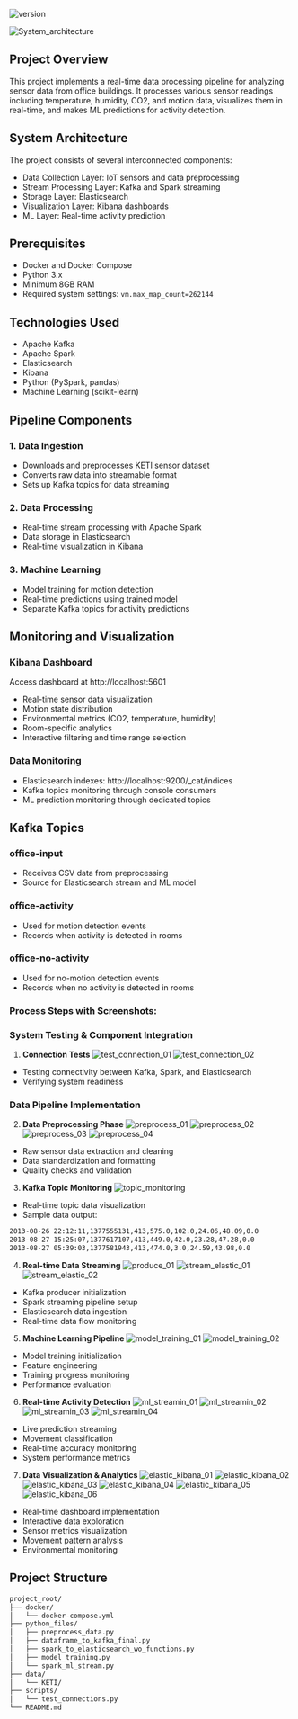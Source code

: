![version](https://img.shields.io/badge/version-1-blue.svg)

![System_architecture](https://github.com/user-attachments/assets/5389dfc7-fd3e-4d45-8e2c-d44e12de8db1)

## Project Overview
This project implements a real-time data processing pipeline for analyzing sensor data from office buildings. It processes various sensor readings including temperature, humidity, CO2, and motion data, visualizes them in real-time, and makes ML predictions for activity detection.

## System Architecture
The project consists of several interconnected components:
- Data Collection Layer: IoT sensors and data preprocessing
- Stream Processing Layer: Kafka and Spark streaming
- Storage Layer: Elasticsearch
- Visualization Layer: Kibana dashboards
- ML Layer: Real-time activity prediction

## Prerequisites
- Docker and Docker Compose
- Python 3.x
- Minimum 8GB RAM
- Required system settings: `vm.max_map_count=262144`

## Technologies Used
- Apache Kafka
- Apache Spark
- Elasticsearch
- Kibana
- Python (PySpark, pandas)
- Machine Learning (scikit-learn)

## Pipeline Components

### 1. Data Ingestion
- Downloads and preprocesses KETI sensor dataset
- Converts raw data into streamable format
- Sets up Kafka topics for data streaming

### 2. Data Processing
- Real-time stream processing with Apache Spark
- Data storage in Elasticsearch
- Real-time visualization in Kibana

### 3. Machine Learning
- Model training for motion detection
- Real-time predictions using trained model
- Separate Kafka topics for activity predictions

## Monitoring and Visualization

### Kibana Dashboard
Access dashboard at http://localhost:5601
- Real-time sensor data visualization
- Motion state distribution
- Environmental metrics (CO2, temperature, humidity)
- Room-specific analytics
- Interactive filtering and time range selection

### Data Monitoring
- Elasticsearch indexes: http://localhost:9200/_cat/indices
- Kafka topics monitoring through console consumers
- ML prediction monitoring through dedicated topics

## Kafka Topics

### office-input
- Receives CSV data from preprocessing
- Source for Elasticsearch stream and ML model

### office-activity
- Used for motion detection events
- Records when activity is detected in rooms

### office-no-activity
- Used for no-motion detection events
- Records when no activity is detected in rooms

### Process Steps with Screenshots:
### System Testing & Component Integration
1. **Connection Tests**
![test_connection_01](https://github.com/user-attachments/assets/cda35cef-c97d-4672-b375-0d75855a402e)
![test_connection_02](https://github.com/user-attachments/assets/dc39069c-a4a9-4a6e-ac85-b3ba68c03d82)

- Testing connectivity between Kafka, Spark, and Elasticsearch
- Verifying system readiness

### Data Pipeline Implementation
2. **Data Preprocessing Phase**
![preprocess_01](https://github.com/user-attachments/assets/66aa7e4a-3005-49e6-b7f6-d82c6bfeb068)
![preprocess_02](https://github.com/user-attachments/assets/9f945882-2d94-486e-b221-b2748053fe5b)
![preprocess_03](https://github.com/user-attachments/assets/6f410e4a-0489-48ff-9085-483a153f7993)
![preprocess_04](https://github.com/user-attachments/assets/a00a1f8c-5005-4410-8651-6d9e672d8f49)
- Raw sensor data extraction and cleaning
- Data standardization and formatting
- Quality checks and validation

3. **Kafka Topic Monitoring**
![topic_monitoring](https://github.com/user-attachments/assets/aa2f5f02-4681-4b50-a50f-672b29fab139)
- Real-time topic data visualization
- Sample data output:
```bash
2013-08-26 22:12:11,1377555131,413,575.0,102.0,24.06,48.09,0.0
2013-08-27 15:25:07,1377617107,413,449.0,42.0,23.28,47.28,0.0
2013-08-27 05:39:03,1377581943,413,474.0,3.0,24.59,43.98,0.0
```

4. **Real-time Data Streaming**
![produce_01](https://github.com/user-attachments/assets/d643806d-790f-4649-b6d0-c79be9aa449a)
![stream_elastic_01](https://github.com/user-attachments/assets/62346d1a-bef9-4c3c-b94a-b17c5acc4c9b)
![stream_elastic_02](https://github.com/user-attachments/assets/5c13c78b-10e1-459b-86c8-9c7214c57297)
- Kafka producer initialization
- Spark streaming pipeline setup
- Elasticsearch data ingestion
- Real-time data flow monitoring

5. **Machine Learning Pipeline**
![model_training_01](https://github.com/user-attachments/assets/6669c6e1-3bff-4191-a8a4-497ada16133c)
![model_training_02](https://github.com/user-attachments/assets/fb6b1a6b-a17c-4d4b-8965-eabf429dd57b)
- Model training initialization
- Feature engineering
- Training progress monitoring
- Performance evaluation

6. **Real-time Activity Detection**
![ml_streamin_01](https://github.com/user-attachments/assets/493d24d9-b273-49ba-82be-ade6a0b65721)
![ml_streamin_02](https://github.com/user-attachments/assets/3bc1ac6e-7cfa-44e7-a219-386915700a47)
![ml_streamin_03](https://github.com/user-attachments/assets/bf529873-f11f-4a33-88b2-552c91a8b489)
![ml_streamin_04](https://github.com/user-attachments/assets/09fecf1f-563f-4347-941c-4d88f8043466)
- Live prediction streaming
- Movement classification
- Real-time accuracy monitoring
- System performance metrics

7. **Data Visualization & Analytics**
![elastic_kibana_01](https://github.com/user-attachments/assets/1175c813-19ea-439a-969a-1f65f2981245)
![elastic_kibana_02](https://github.com/user-attachments/assets/9e4fd8f2-3dd2-40a9-a01e-01080f552354)
![elastic_kibana_03](https://github.com/user-attachments/assets/4e9c2ea1-0496-4873-8173-6246fe43ec90)
![elastic_kibana_04](https://github.com/user-attachments/assets/b06fd2ca-b02d-4d36-ab08-498df831adfd)
![elastic_kibana_05](https://github.com/user-attachments/assets/198dc190-7a14-405f-be0f-5b773c6c808d)
![elastic_kibana_06](https://github.com/user-attachments/assets/0ed9179b-bb32-4359-9daf-54579c04e440)
- Real-time dashboard implementation
- Interactive data exploration
- Sensor metrics visualization
- Movement pattern analysis
- Environmental monitoring

## Project Structure
```bash
project_root/
├── docker/
│   └── docker-compose.yml
├── python_files/
│   ├── preprocess_data.py
│   ├── dataframe_to_kafka_final.py
│   ├── spark_to_elasticsearch_wo_functions.py
│   ├── model_training.py
│   └── spark_ml_stream.py
├── data/
│   └── KETI/
├── scripts/
│   └── test_connections.py
└── README.md
```

